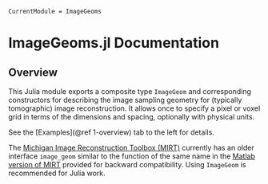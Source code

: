 ```@meta
CurrentModule = ImageGeoms
```

# ImageGeoms.jl Documentation

## Overview

This Julia module exports a composite type `ImageGeom`
and corresponding constructors
for describing the image sampling geometry
for (typically tomographic) image reconstruction.
It allows once to specify a pixel or voxel grid
in terms of the dimensions and spacing,
optionally with physical units.

See the
[Examples](@ref 1-overview)
tab to the left for details.

The
[Michigan Image Reconstruction Toolbox (MIRT)](https://github.com/JeffFessler/MIRT.jl)
currently has an older interface `image_geom`
similar to the function of the same name in the
[Matlab version of MIRT](https://github.com/JeffFessler/mirt)
provided for backward compatibility.
Using `ImageGeom` is recommended for Julia work.
